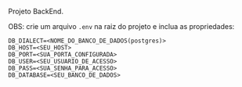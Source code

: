 Projeto BackEnd.

OBS: crie um arquivo `.env` na raiz do projeto e inclua as propriedades:
```
DB_DIALECT=<NOME_DO_BANCO_DE_DADOS(postgres)>
DB_HOST=<SEU_HOST>
DB_PORT=<SUA_PORTA_CONFIGURADA>
DB_USER=<SEU_USUARIO_DE_ACESSO>
DB_PASS=<SUA_SENHA_PARA_ACESSO>
DB_DATABASE=<SEU_BANCO_DE_DADOS>
```
